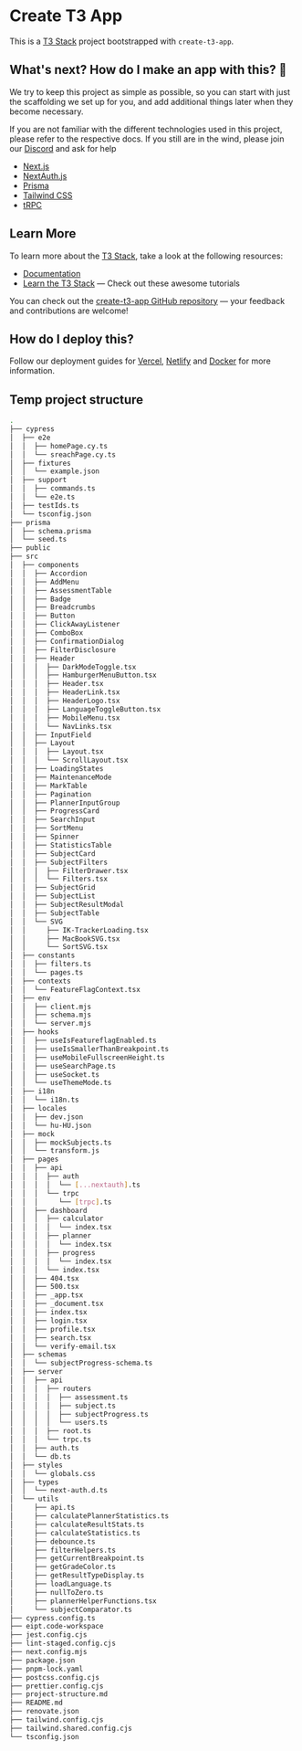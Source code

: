 # Create T3 App

This is a [T3 Stack](https://create.t3.gg/) project bootstrapped with `create-t3-app`.

## What's next? How do I make an app with this? 🤔

We try to keep this project as simple as possible, so you can start with just the scaffolding we set up for you, and add additional things later when they become necessary.

If you are not familiar with the different technologies used in this project, please refer to the respective docs. If you still are in the wind, please join our [Discord](https://t3.gg/discord) and ask for help

- [Next.js](https://nextjs.org)
- [NextAuth.js](https://next-auth.js.org)
- [Prisma](https://prisma.io)
- [Tailwind CSS](https://tailwindcss.com)
- [tRPC](https://trpc.io)

## Learn More

To learn more about the [T3 Stack](https://create.t3.gg/), take a look at the following resources:

- [Documentation](https://create.t3.gg/)
- [Learn the T3 Stack](https://create.t3.gg/en/faq#what-learning-resources-are-currently-available) — Check out these awesome tutorials

You can check out the [create-t3-app GitHub repository](https://github.com/t3-oss/create-t3-app) — your feedback and contributions are welcome!

## How do I deploy this?

Follow our deployment guides for [Vercel](https://create.t3.gg/en/deployment/vercel), [Netlify](https://create.t3.gg/en/deployment/netlify) and [Docker](https://create.t3.gg/en/deployment/docker) for more information.

## Temp project structure

```bash
.
├── cypress
│  ├── e2e
│  │  ├── homePage.cy.ts
│  │  └── sreachPage.cy.ts
│  ├── fixtures
│  │  └── example.json
│  ├── support
│  │  ├── commands.ts
│  │  └── e2e.ts
│  ├── testIds.ts
│  └── tsconfig.json
├── prisma
│  ├── schema.prisma
│  └── seed.ts
├── public
├── src
│  ├── components
│  │  ├── Accordion
│  │  ├── AddMenu
│  │  ├── AssessmentTable
│  │  ├── Badge
│  │  ├── Breadcrumbs
│  │  ├── Button
│  │  ├── ClickAwayListener
│  │  ├── ComboBox
│  │  ├── ConfirmationDialog
│  │  ├── FilterDisclosure
│  │  ├── Header
│  │  │  ├── DarkModeToggle.tsx
│  │  │  ├── HamburgerMenuButton.tsx
│  │  │  ├── Header.tsx
│  │  │  ├── HeaderLink.tsx
│  │  │  ├── HeaderLogo.tsx
│  │  │  ├── LanguageToggleButton.tsx
│  │  │  ├── MobileMenu.tsx
│  │  │  └── NavLinks.tsx
│  │  ├── InputField
│  │  ├── Layout
│  │  │  ├── Layout.tsx
│  │  │  └── ScrollLayout.tsx
│  │  ├── LoadingStates
│  │  ├── MaintenanceMode
│  │  ├── MarkTable
│  │  ├── Pagination
│  │  ├── PlannerInputGroup
│  │  ├── ProgressCard
│  │  ├── SearchInput
│  │  ├── SortMenu
│  │  ├── Spinner
│  │  ├── StatisticsTable
│  │  ├── SubjectCard
│  │  ├── SubjectFilters
│  │  │  ├── FilterDrawer.tsx
│  │  │  └── Filters.tsx
│  │  ├── SubjectGrid
│  │  ├── SubjectList
│  │  ├── SubjectResultModal
│  │  ├── SubjectTable
│  │  └── SVG
│  │     ├── IK-TrackerLoading.tsx
│  │     ├── MacBookSVG.tsx
│  │     └── SortSVG.tsx
│  ├── constants
│  │  ├── filters.ts
│  │  └── pages.ts
│  ├── contexts
│  │  └── FeatureFlagContext.tsx
│  ├── env
│  │  ├── client.mjs
│  │  ├── schema.mjs
│  │  └── server.mjs
│  ├── hooks
│  │  ├── useIsFeatureflagEnabled.ts
│  │  ├── useIsSmallerThanBreakpoint.ts
│  │  ├── useMobileFullscreenHeight.ts
│  │  ├── useSearchPage.ts
│  │  ├── useSocket.ts
│  │  └── useThemeMode.ts
│  ├── i18n
│  │  └── i18n.ts
│  ├── locales
│  │  ├── dev.json
│  │  └── hu-HU.json
│  ├── mock
│  │  ├── mockSubjects.ts
│  │  └── transform.js
│  ├── pages
│  │  ├── api
│  │  │  ├── auth
│  │  │  │  └── [...nextauth].ts
│  │  │  └── trpc
│  │  │     └── [trpc].ts
│  │  ├── dashboard
│  │  │  ├── calculator
│  │  │  │  └── index.tsx
│  │  │  ├── planner
│  │  │  │  └── index.tsx
│  │  │  ├── progress
│  │  │  │  └── index.tsx
│  │  │  └── index.tsx
│  │  ├── 404.tsx
│  │  ├── 500.tsx
│  │  ├── _app.tsx
│  │  ├── _document.tsx
│  │  ├── index.tsx
│  │  ├── login.tsx
│  │  ├── profile.tsx
│  │  ├── search.tsx
│  │  └── verify-email.tsx
│  ├── schemas
│  │  └── subjectProgress-schema.ts
│  ├── server
│  │  ├── api
│  │  │  ├── routers
│  │  │  │  ├── assessment.ts
│  │  │  │  ├── subject.ts
│  │  │  │  ├── subjectProgress.ts
│  │  │  │  └── users.ts
│  │  │  ├── root.ts
│  │  │  └── trpc.ts
│  │  ├── auth.ts
│  │  └── db.ts
│  ├── styles
│  │  └── globals.css
│  ├── types
│  │  └── next-auth.d.ts
│  └── utils
│     ├── api.ts
│     ├── calculatePlannerStatistics.ts
│     ├── calculateResultStats.ts
│     ├── calculateStatistics.ts
│     ├── debounce.ts
│     ├── filterHelpers.ts
│     ├── getCurrentBreakpoint.ts
│     ├── getGradeColor.ts
│     ├── getResultTypeDisplay.ts
│     ├── loadLanguage.ts
│     ├── nullToZero.ts
│     ├── plannerHelperFunctions.tsx
│     └── subjectComparator.ts
├── cypress.config.ts
├── eipt.code-workspace
├── jest.config.cjs
├── lint-staged.config.cjs
├── next.config.mjs
├── package.json
├── pnpm-lock.yaml
├── postcss.config.cjs
├── prettier.config.cjs
├── project-structure.md
├── README.md
├── renovate.json
├── tailwind.config.cjs
├── tailwind.shared.config.cjs
└── tsconfig.json
```
